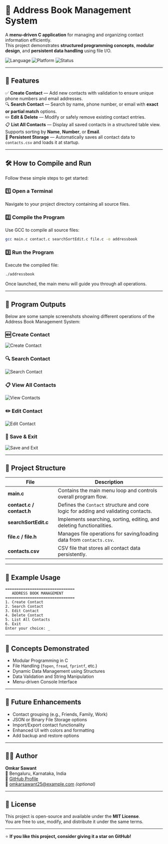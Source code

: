 # 📘 Address Book Management System

A **menu-driven C application** for managing and organizing contact information efficiently.  
This project demonstrates **structured programming concepts**, **modular design**, and **persistent data handling** using file I/O.

![Language](https://img.shields.io/badge/C-Programming-blue?logo=c)
![Platform](https://img.shields.io/badge/Platform-Linux%20%7C%20Windows-red?logo=linux)
![Status](https://img.shields.io/badge/Status-Stable-success)

---

## 🚀 Features

✅ **Create Contact** — Add new contacts with validation to ensure unique phone numbers and email addresses.  
🔍 **Search Contact** — Search by name, phone number, or email with **exact or partial match** options.  
✏️ **Edit & Delete** — Modify or safely remove existing contact entries.  
📋 **List All Contacts** — Display all saved contacts in a structured table view. Supports sorting by **Name**, **Number**, or **Email**.  
💾 **Persistent Storage** — Automatically saves all contact data to `contacts.csv` and loads it at startup.  

---

## 🛠️ How to Compile and Run

Follow these simple steps to get started:

### 1️⃣ Open a Terminal
Navigate to your project directory containing all source files.

### 2️⃣ Compile the Program
Use GCC to compile all source files:

```bash
gcc main.c contact.c searchSortEdit.c file.c -o addressbook
```

### 3️⃣ Run the Program
Execute the compiled file:

```bash
./addressbook
```

Once launched, the main menu will guide you through all operations.

---

## 📸 Program Outputs

Below are some sample screenshots showing different operations of the Address Book Management System:

### 🆕 Create Contact
![Create Contact](outputs/CreateContact.png)

### 🔍 Search Contact
![Search Contact](outputs/SearchContact.png)

### 📋 View All Contacts
![View Contacts](outputs/ViewContact.png)

### ✏️ Edit Contact
![Edit Contact](outputs/EditContact.png)

### 💾 Save & Exit
![Save and Exit](outputs/Save&Exit.png)


---

## 📂 Project Structure

| File | Description |
|------|--------------|
| **main.c** | Contains the main menu loop and controls overall program flow. |
| **contact.c / contact.h** | Defines the `Contact` structure and core logic for adding and validating contacts. |
| **searchSortEdit.c** | Implements searching, sorting, editing, and deleting functionalities. |
| **file.c / file.h** | Manages file operations for saving/loading data from `contacts.csv`. |
| **contacts.csv** | CSV file that stores all contact data persistently. |

---

## 🧱 Example Usage

```text
===============================
   ADDRESS BOOK MANAGEMENT
===============================
1. Create Contact
2. Search Contact
3. Edit Contact
4. Delete Contact
5. List All Contacts
6. Exit
Enter your choice: _
```

---

## 🧩 Concepts Demonstrated

- Modular Programming in C  
- File Handling (`fopen`, `fread`, `fprintf`, etc.)  
- Dynamic Data Management using Structures  
- Data Validation and String Manipulation  
- Menu-driven Console Interface  

---

## 🔮 Future Enhancements

- Contact grouping (e.g., Friends, Family, Work)  
- JSON or Binary File Storage options  
- Import/Export contact functionality  
- Enhanced UI with colors and formatting  
- Add backup and restore options  

---

## 👨‍💻 Author

**Omkar Sawant**  
📍 Bengaluru, Karnataka, India  
💼 [GitHub Profile](https://github.com/OmkarSawant25)  
📧 omkarsawant25@example.com *(optional)*  

---

## 🪪 License

This project is open-source and available under the **MIT License**.  
You are free to use, modify, and distribute it under the same terms.

---

⭐ **If you like this project, consider giving it a star on GitHub!**
